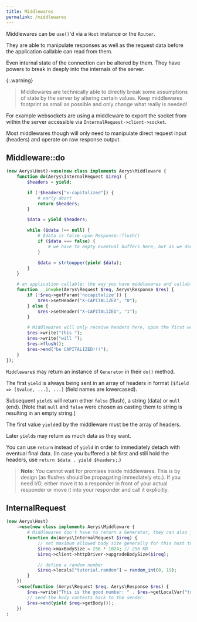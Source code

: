 ```yaml
---
title: Middlewares
permalink: /middlewares
---
```

Middlewares can be `use()`'d via a `Host` instance or the `Router`.

They are able to manipulate responses as well as the request data before the application callable can read from them.

Even internal state of the connection can be altered by them. They have powers to break in deeply into the internals of the server.

{:.warning}
> Middlewares are technically able to directly break some assumptions of state by the server by altering certain values. Keep middlewares footprint as small as possible and only change what really is needed!

For example websockets are using a middleware to export the socket from within the server accessible via `InternalRequest->client->socket`.

Most middlewares though will only need to manipulate direct request input (headers) and operate on raw response output.

## Middleware::do

```php
(new Aerys\Host)->use(new class implements Aerys\Middleware {
    function do(Aerys\InternalRequest $ireq) {
        $headers = yield;

        if (!$headers["x-capitalized"]) {
            # early abort
            return $headers;
        }

        $data = yield $headers;

        while ($data !== null) {
            # $data is false upon Response::flush()
            if ($data === false) {
                # we have to empty eventual buffers here, but as we don't buffer, no problem
            }

            $data = strtoupper(yield $data);
        }
    }

    # an application callable; the way you have middlewares and callables inside one single class
    function __invoke(Aerys\Request $req, Aerys\Response $res) {
        if (!$req->getParam('nocapitalize')) {
            $res->setHeader("X-CAPITALIZED", "0");
        } else {
            $res->setHeader("X-CAPITALIZED", "1");
        }

        # Middlewares will only receive headers here, upon the first write()/end()/flush() call
        $res->write("this ");
        $res->write("will ");
        $res->flush();
        $res->end("be CAPITALIZED!!!");
    }
});
```

`Middleware`s may return an instance of `Generator` in their `do()` method.

The first `yield` is always being sent in an array of headers in format `[$field => [$value, ...], ...]` (field names are lowercased).

Subsequent `yield`s will return either `false` (flush), a string (data) or `null` (end). [Note that `null` and `false` were chosen as casting them to string is resulting in an empty string.]

The first value `yield`ed by the middleware must be the array of headers.

Later `yield`s may return as much data as they want.

You can use `return` instead of `yield` in order to immediately detach with eventual final data. (In case you buffered a bit first and still hold the headers, use `return $data . yield $headers;`.)

> **Note**: You cannot wait for promises inside middlewares. This is by design (as flushes should be propagating immediately etc.). If you need I/O, either move it to a responder in front of your actual responder or move it into your responder and call it explicitly.

## InternalRequest

```php
(new Aerys\Host)
    ->use(new class implements Aerys\Middleware {
        # Middlewares don't have to return a Generator, they can also just terminate immediately
        function do(Aerys\InternalRequest $ireq) {
            // set maximum allowed body size generally for this host to 256 KB
            $ireq->maxBodySize = 256 * 1024; // 256 KB
            $ireq->client->httpDriver->upgradeBodySize($ireq);

            // define a random number
            $ireq->locals["tutorial.random"] = random_int(0, 19);
        }
    })
    ->use(function (Aerys\Request $req, Aerys\Response $res) {
        $res->write("This is the good number: " . $res->getLocalVar("tutorial.random") . "\n\n");
        // send the body contents back to the sender
        $res->end(yield $req->getBody());
    })
;
```